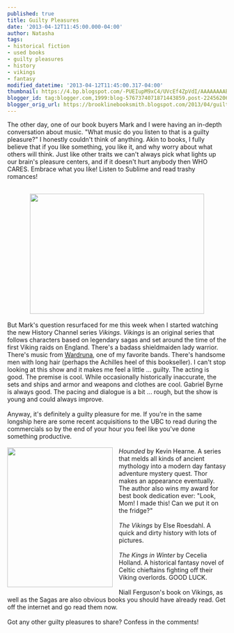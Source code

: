 ```yaml
---
published: true
title: Guilty Pleasures
date: '2013-04-12T11:45:00.000-04:00'
author: Natasha
tags:
- historical fiction
- used books
- guilty pleasures
- history
- vikings
- fantasy
modified_datetime: '2013-04-12T11:45:00.317-04:00'
thumbnail: https://4.bp.blogspot.com/-PUEIupM9xC4/UVcEf4ZpVdI/AAAAAAAABOY/wE-COoqLh0I/s72-c/vikings.jpg
blogger_id: tag:blogger.com,1999:blog-5767374071871443859.post-2245620673475287550
blogger_orig_url: https://brooklinebooksmith.blogspot.com/2013/04/guilty-pleasures.html
---
```


The other day, one of our book buyers Mark and I were having an in-depth conversation about music. "What music do you listen to that is a guilty pleasure?" I honestly couldn't think of anything. Akin to books, I fully believe that if you like something, you like it, and why worry about what others will think. Just like other traits we can't always pick what lights up our brain's pleasure centers, and if it doesn't hurt anybody then WHO CARES. Embrace what you like! Listen to Sublime and read trashy romances!<br /><br /><div class="separator" style="clear: both; text-align: center;"><a href="https://4.bp.blogspot.com/-PUEIupM9xC4/UVcEf4ZpVdI/AAAAAAAABOY/wE-COoqLh0I/s1600/vikings.jpg" imageanchor="1" style="margin-left: 1em; margin-right: 1em;"><img border="0" height="275" src="https://4.bp.blogspot.com/-PUEIupM9xC4/UVcEf4ZpVdI/AAAAAAAABOY/wE-COoqLh0I/s400/vikings.jpg" width="400" /></a></div><div class="separator" style="clear: both; text-align: center;"><br /></div>But Mark's question resurfaced for me this week when I started watching the new History Channel series <i>Vikings. Vikings</i>&nbsp;is an original series that follows characters based on legendary sagas and set around the time of the first Viking raids on England. There's a badass shieldmaiden lady warrior. There's music from <a href="https://www.wardruna.com/about/">Wardruna</a>, one of my favorite bands. There's handsome men with long hair (perhaps the Achilles heel of this bookseller). I can't stop looking at this show and it makes me feel a little ... guilty. The acting is good. The premise is cool. While occasionally historically inaccurate, the sets and ships and armor and weapons and clothes are cool. Gabriel Byrne is always good. The pacing and dialogue is a bit ... rough, but the show is young and could always improve.<br /><br />Anyway, it's definitely a guilty pleasure for me. If you're in the same longship here are some recent acquisitions to the UBC to read during the commercials so by the end of your hour you feel like you've done something productive.<br /><br /><div class="separator" style="clear: both; text-align: center;"><a href="https://2.bp.blogspot.com/-nwFzQ_v_Lkc/UVcHTaQy1BI/AAAAAAAABOo/ZIqbhyZsHkM/s1600/vikinghoard.jpg" imageanchor="1" style="clear: left; float: left; margin-bottom: 1em; margin-right: 1em;"><img border="0" height="320" src="https://2.bp.blogspot.com/-nwFzQ_v_Lkc/UVcHTaQy1BI/AAAAAAAABOo/ZIqbhyZsHkM/s320/vikinghoard.jpg" width="242" /></a></div><i>Hounded </i>by Kevin Hearne. A series that melds all kinds of ancient mythology into a modern day fantasy adventure mystery quest. Thor makes an&nbsp;appearance&nbsp;eventually. The author also wins my award for best book dedication ever: "Look, Mom! I made this! Can we put it on the fridge?"<br /><br /><i>The Vikings</i> by Else Roesdahl. A quick and dirty history with lots of pictures.<br /><br /><i>The Kings in Winter</i> by Cecelia Holland. A historical fantasy novel of Celtic chieftains fighting off their Viking overlords. GOOD LUCK.<br /><br />Niall Ferguson's book on Vikings, as well as the Sagas are also obvious books you should have already read. Get off the internet and go read them now.<br /><br />Got any other guilty pleasures to share? Confess in the comments!